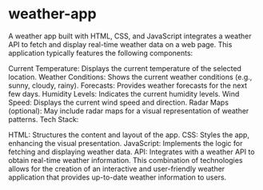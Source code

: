 # weather-app
A weather app built with HTML, CSS, and JavaScript integrates a weather API to fetch and display real-time weather data on a web page. This application typically features the following components:

Current Temperature: Displays the current temperature of the selected location.
Weather Conditions: Shows the current weather conditions (e.g., sunny, cloudy, rainy).
Forecasts: Provides weather forecasts for the next few days.
Humidity Levels: Indicates the current humidity levels.
Wind Speed: Displays the current wind speed and direction.
Radar Maps (optional): May include radar maps for a visual representation of weather patterns.
Tech Stack:

HTML: Structures the content and layout of the app.
CSS: Styles the app, enhancing the visual presentation.
JavaScript: Implements the logic for fetching and displaying weather data.
API: Integrates with a weather API to obtain real-time weather information.
This combination of technologies allows for the creation of an interactive and user-friendly weather application that provides up-to-date weather information to users.
